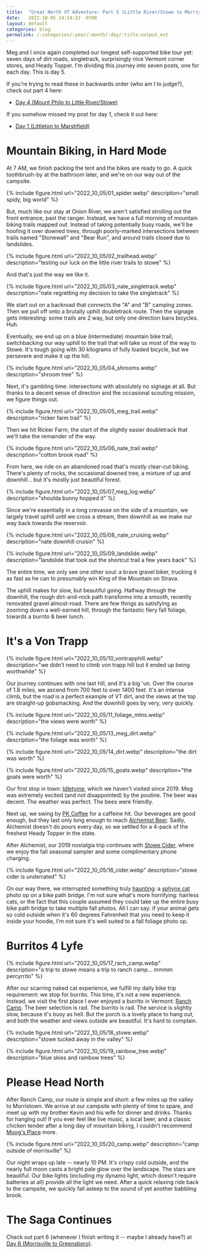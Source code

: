 ```yaml
---
title:  "Great North VT Adventure: Part 5 (Little River/Stowe to Morrisville)"
date:   2022-10-05 14:14:22 -0700
layout: default
categories: blog
permalink: /:categories/:year/:month/:day/:title:output_ext
---
```


Meg and I once again completed our longest self-supported bike tour yet: seven
days of dirt roads, singletrack, surprisingly nice Vermont corner stores,
and Heady Topper. I'm dividing this journey into seven posts, one for each day.
This is day 5.

<!-- readmore -->

If you're trying to read these in backwards order (who am I to judge?), check out part 4 here:

- [Day 4 (Mount Philo to Little River/Stowe)](/blog/2022/10/04/the-great-northern-vt-adventure-pt4.html)

If you somehow missed my post for day 1, check it out here:

- [Day 1 (Littleton to Marshfield)](/blog/2022/10/01/the-great-northern-vt-adventure-pt1.html)

# Mountain Biking, in Hard Mode

At 7 AM, we finish packing the tent and the bikes are ready to go. A quick toothbrush-by at the bathroom later, and we're on our way out of the campsite.

{% include figure.html url="2022_10_05/01_spider.webp" description="small spidy, big world" %}

But, much like our stay at Onion River, we aren't satisfied strolling out the front entrance, past the ranger. Instead, we have a full morning of mountain biking trails mapped out. Instead of taking potentially busy roads, we'll be hoofing it over downed trees, through poorly-marked intersections between trails named "Stonewall" and "Bear Run", and around trails closed due to landslides.

{% include figure.html url="2022_10_05/02_trailhead.webp" description="testing our luck on the little river trails to stowe" %}

And that's just the way we like it.

{% include figure.html url="2022_10_05/03_nate_singletrack.webp" description="nate regretting my decision to take the singletrack" %}

We start out on a backroad that connects the "A" and "B" camping zones. Then we pull off onto a brutally uphill doubletrack route. Then the signage gets interesting: some trails are 2 way, but only one direction bans bicycles. Huh.

Eventually, we end up on a blue (intermediate) mountain bike trail, switchbacking our way uphill to the trail that will take us most of the way to Stowe. It's tough going with 30 kilograms of fully loaded bicycle, but we persevere and make it up the hill.

{% include figure.html url="2022_10_05/04_shrooms.webp" description="shroom tree" %}

Next, it's gambling time: intersections with absolutely no signage at all. But thanks to a decent sense of direction and the occasional scouting mission, we figure things out.

{% include figure.html url="2022_10_05/05_meg_trail.webp" description="ricker farm trail" %}

Then we hit Ricker Farm, the start of the slightly easier doubletrack that we'll take the remainder of the way.

{% include figure.html url="2022_10_05/06_nate_trail.webp" description="cotton brook road" %}

From here, we ride on an abandoned road that's *mostly* clear-cut biking. There's plenty of rocks, the occasional downed tree, a mixture of up and downhill... but it's mostly just beautiful forest.

{% include figure.html url="2022_10_05/07_meg_log.webp" description="shoulda bunny hopped it" %}

Since we're essentially in a long crevasse on the side of a mountain, we largely travel uphill until we cross a stream, then downhill as we make our way back towards the reservoir.

{% include figure.html url="2022_10_05/08_nate_cruising.webp" description="nate downhill cruisin" %}

{% include figure.html url="2022_10_05/09_landslide.webp" description="landslide that took out the shortcut trail a few years back" %}

The entire time, we only see one other soul: a brave gravel biker, trucking it as fast as he can to presumably win King of the Mountain on Strava.

The uphill makes for slow, but beautiful going. Halfway through the downhill, the rough dirt-and-rock path transforms into a smooth, recently renovated gravel almost-road. There are few things as satisfying as zooming down a well-earned hill, through the fantastic fiery fall foliage, towards a burrito & beer lunch.

# It's a Von Trapp

{% include figure.html url="2022_10_05/10_vontrapphill.webp" description="we didn't need to climb von trapp hill but it ended up being worthwhile" %}

Our journey continues with one last hill, and it's a big 'un. Over the course of 1.8 miles, we ascend from 700 feet to over 1400 feet. It's an intense climb, but the road is a perfect example of VT dirt, and the views at the top are straight-up gobsmacking. And the downhill goes by very, very quickly.

{% include figure.html url="2022_10_05/11_foliage_mtns.webp" description="the views were worth" %}

{% include figure.html url="2022_10_05/13_meg_dirt.webp" description="the foliage was worth" %}

{% include figure.html url="2022_10_05/14_dirt.webp" description="the dirt was worth" %}

{% include figure.html url="2022_10_05/15_goats.webp" description="the goats were worth" %}

Our first stop in town: [Idletyme](https://idletymebrewing.com/), which we haven't visited since 2019. Meg was extremely excited (and not disappointed) by the poutine. The beer was decent. The weather was perfect. The bees were friendly.

Next up, we swing by [PK Coffee](https://www.pkcoffee.com/) for a caffeine hit. Our beverages are good enough, but they last only long enough to reach [Alchemist Beer](https://alchemistbeer.com/). Sadly, Alchemist doesn't do pours every day, so we settled for a 4-pack of the freshest Heady Topper in the state.

After Alchemist, our 2019 nostalgia trip continues with [Stowe Cider](https://www.stowecider.com/), where we enjoy the fall seasonal sampler and some complimentary phone charging.

{% include figure.html url="2022_10_05/16_cider.webp" description="stowe cider is underrated" %}

On our way there, we interrupted something truly [haunting](https://www.youtube.com/watch?v=W83csQimarI): a [sphynx cat](https://en.wikipedia.org/wiki/Sphynx_cat) photo op on a bike path bridge. I'm not sure what's more horrifying: hairless cats, or the fact that this couple assumed they could take up the entire busy bike path bridge to take multiple fall photos. All I can say: if your animal gets so cold outside when it's 60 degrees Fahrenheit that you need to keep it inside your hoodie, I'm not sure it's well suited to a fall foliage photo op.

# Burritos 4 Lyfe

{% include figure.html url="2022_10_05/17_rach_camp.webp" description="a trip to stowe means a trip to ranch camp... mmmm percyrrito" %}

After our scarring naked cat experience, we fulfill my daily bike trip requirement: we stop for burrito. This time, it's not a new experience. Instead, we visit the first place I ever enjoyed a burrito in Vermont: [Ranch Camp](https://www.ranchcampvt.com/). The beer selection is rad. The burrito is rad. The service is slightly slow, because it's busy as hell. But the porch is a lovely place to hang out, and both the weather and views outside are beautiful. It's hard to complain.

{% include figure.html url="2022_10_05/18_stowe.webp" description="stowe tucked away in the valley" %}

{% include figure.html url="2022_10_05/19_rainbow_tree.webp" description="blue skies and rainbow trees" %}

# Please Head North

After Ranch Camp, our route is simple and short: a few miles up the valley to Morristown. We arrive at our campsite with plenty of time to spare, and meet up with my brother Kevin and his wife for dinner and drinks. Thanks for hanging out! If you ever feel like live music, a local beer, and a classic chicken tender after a long day of mountain biking, I couldn't recommend [Moog's Place](https://www.moogsjoint.com/moogsplace) more.

{% include figure.html url="2022_10_05/20_camp.webp" description="camp outside of morrisville" %}

Our night wraps up late -- nearly 10 PM. It's crispy cold outside, and the nearly full moon casts a bright pale glow over the landscape. The stars are beautiful. Our bike lights (including my dynamo light, which doesn't require batteries at all) provide all the light we need. After a quick relaxing ride back to the campsite, we quickly fall asleep to the sound of yet another babbling brook. 

# The Saga Continues

Check out part 6 (whenever I finish writing it -- maybe I already have?) at [Day 6 (Morrisville to Greensboro)](/blog/2022/10/06/the-great-northern-vt-adventure-pt6.html).

